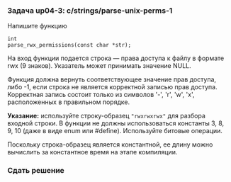 ### Задача up04-3: c/strings/parse-unix-perms-1

Напишите функцию

    int
    parse_rwx_permissions(const char *str);

На вход функции подается строка — права доступа к файлу в формате rwx (9
знаков). Указатель может принимать значение NULL.

Функция должна вернуть соответствующее значение прав доступа, либо -1,
если строка не является корректной записью прав доступа. Корректная
запись состоит только из символов '-', 'r', 'w', 'x', расположенных в
правильном порядке.

**Указание:** используйте строку-образец `"rwxrwxrwx"` для разбора
входной строки. В функции не должны использоваться константы 3, 8, 9, 10
(даже в виде enum или \#define). Используйте битовые операции.

Поскольку строка-образец является константной, ее длину можно вычислить
за константное время на этапе компиляции.

### Сдать решение
